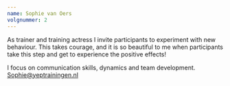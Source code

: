 ```yaml
---
name: Sophie van Oers
volgnummer: 2
---
```


As trainer and training actress I invite participants to experiment with new behaviour. This takes courage, and it is so beautiful to me when participants take this step and get to experience the positive effects!

I focus on communication skills, dynamics and team development. Sophie@yeptrainingen.nl
